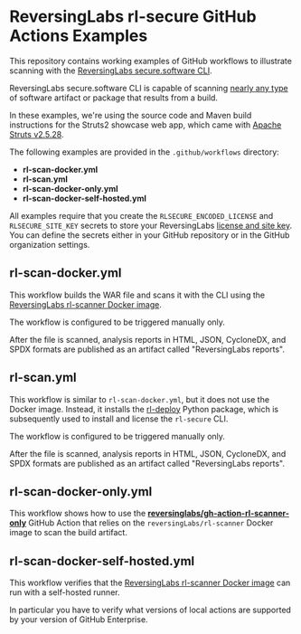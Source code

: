 # ReversingLabs rl-secure GitHub Actions Examples

This repository contains working examples of GitHub workflows to illustrate scanning with the [ReversingLabs secure.software CLI](https://docs.secure.software/cli/).

ReversingLabs secure.software CLI is capable of scanning [nearly any type](https://docs.secure.software/concepts/language-coverage) of software artifact or package that results from a build.

In these examples, we're using the source code and Maven build instructions for the Struts2 showcase web app,
which came with [Apache Struts v2.5.28](https://archive.apache.org/dist/struts/2.5.28/).

The following examples are provided in the `.github/workflows` directory:

- **rl-scan-docker.yml**
- **rl-scan.yml**
- **rl-scan-docker-only.yml**
- **rl-scan-docker-self-hosted.yml**


All examples require that you create the `RLSECURE_ENCODED_LICENSE` and `RLSECURE_SITE_KEY` secrets to store your ReversingLabs [license and site key](https://docs.secure.software/cli/deployment/rl-deploy-quick-start#prepare-the-license-and-site-key).
You can define the secrets either in your GitHub repository or in the GitHub organization settings.


## rl-scan-docker.yml

This workflow builds the WAR file and scans it with the CLI using the [ReversingLabs rl-scanner Docker image](https://hub.docker.com/r/reversinglabs/rl-scanner).

The workflow is configured to be triggered manually only.

After the file is scanned, analysis reports in HTML, JSON, CycloneDX, and SPDX formats are published as an artifact called "ReversingLabs reports".


## rl-scan.yml

This workflow is similar to `rl-scan-docker.yml`, but it does not use the Docker image.
Instead, it installs the [rl-deploy](https://pypi.org/project/rl-deploy/) Python package, which is subsequently used to install and license the `rl-secure` CLI.

The workflow is configured to be triggered manually only.

After the file is scanned, analysis reports in HTML, JSON, CycloneDX, and SPDX formats are published as an artifact called "ReversingLabs reports".


## rl-scan-docker-only.yml

This workflow shows how to use the **[reversinglabs/gh-action-rl-scanner-only](https://github.com/marketplace/actions/gh-action-rl-scanner-only)** GitHub Action that relies on the `reversingLabs/rl-scanner` Docker image to scan the build artifact.


## rl-scan-docker-self-hosted.yml

This workflow verifies that the [ReversingLabs rl-scanner Docker image](https://hub.docker.com/r/reversinglabs/rl-scanner) can run with a self-hosted runner.

In particular you have to verify what versions of local actions are supported by your version of GitHub Enterprise.

